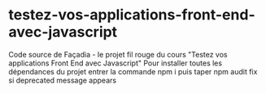 # testez-vos-applications-front-end-avec-javascript
Code source de Façadia - le projet fil rouge du cours "Testez vos applications Front End avec Javascript"
Pour installer toutes les dépendances du projet entrer la commande npm i puis taper
npm audit fix si deprecated message appears
